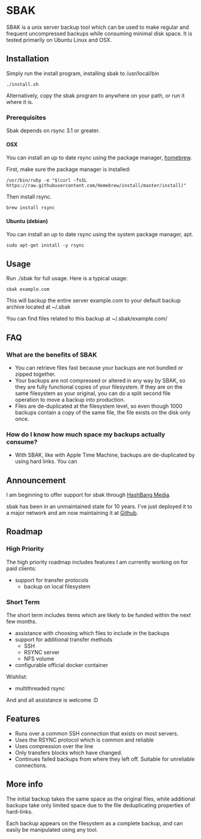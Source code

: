 # SBAK

SBAK is a unix server backup tool which can be used to make regular and frequent uncompressed backups while consuming minimal disk space. It is tested primarily on Ubuntu Linux and OSX.

## Installation

Simply run the install program, installing sbak to /usr/local/bin

```
./install.sh
```

Alternatively, copy the sbak program to anywhere on your path, or run it where it is.

### Prerequisites

Sbak depends on rsync 3.1 or greater.

#### OSX

You can install an up to date rsync using the package manager, [homebrew](http://brew.sh).

First, make sure the package manager is installed:

```
/usr/bin/ruby -e "$(curl -fsSL https://raw.githubusercontent.com/Homebrew/install/master/install)"
```

Then install rsync.

```
brew install rsync
```

#### Ubuntu (debian)

You can install an up to date rsync using the system package manager, apt.

```
sudo apt-get install -y rsync
```

## Usage

Run ./sbak for full usage. Here is a typical usage:

```
sbak example.com
```

This will backup the entire server example.com to your default backup archive located at ~/.sbak

You can find files related to this backup at ~/.sbak/example.com/

## FAQ

### What are the benefits of SBAK
- You can retrieve files fast because your backups are not bundled or zipped together.
- Your backups are not compressed or altered in any way by SBAK, so they are fully functional copies of your filesystem. If they are on the same filesystem as your original, you can do a split second file operation to move a backup into production.
- Files are de-duplicated at the filesystem level, so even though 1000 backups contain a copy of the same file, the file exists on the disk only once.

### How do I know how much space my backups actually consume?
- With SBAK, like with Apple Time Machine, backups are de-duplicated by using hard links. You can


## Announcement

I am beginning to offer support for sbak through [HashBang Media](http://hashbang.info).

sbak has been in an unmaintained state for 10 years. I've just deployed it to a major network and am now maintaining it at [Github](http://github.com/richard-fairthorne/sbak).

## Roadmap

### High Priority

The high priority roadmap includes features I am currently working on for paid clients:

- support for transfer protocols
  - backup on local filesystem

### Short Term

The short term includes items which are likely to be funded within the next few months.

- assistance with choosing which files to include in the backups
- support for additional transfer methods
  - SSH
  - RSYNC server
  - NFS volume
- configurable official docker container

Wishlist:

- multithreaded rsync

And and all assistance is welcome :D

## Features

- Runs over a common SSH connection that exists on most servers.
- Uses the RSYNC protocol which is common and reliable
- Uses compression over the line
- Only transfers blocks which have changed.
- Continues failed backups from where they left off. Suitable for unreliable connections.

## More info

The initial backup takes the same space as the original files, while additional backups take only limited space due to the file deduplicating properties of hard-links.

Each backup appears on the filesystem as a complete backup, and can easily be manipulated using any tool.
